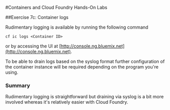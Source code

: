 #Containers and Cloud Foundry Hands-On Labs

##Exercise 7c: Container logs

Rudimentary logging is available by running the following command 

```
cf ic logs <Container ID>
```
or by accessing the UI at [http://console.ng.bluemix.net](http://console.ng.bluemix.net).

To be able to drain logs based on the syslog format further configuration of the container instance will be required depending on the program you're using.

### Summary

Rudimentary logging is straightforward but draining via syslog is a bit more involved whereas it's relatively easier with Cloud Foundry.
